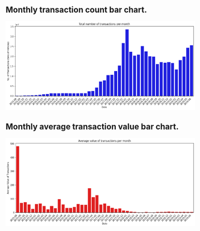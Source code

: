 ## Monthly transaction count bar chart.
![Image](https://github.com/mcapaldi96/Ethereum-Analysis/blob/main/partA/countTransactions.png)


## Monthly average transaction value bar chart.
![Image](https://github.com/mcapaldi96/Ethereum-Analysis/blob/main/partA/averageTransactions.png)

